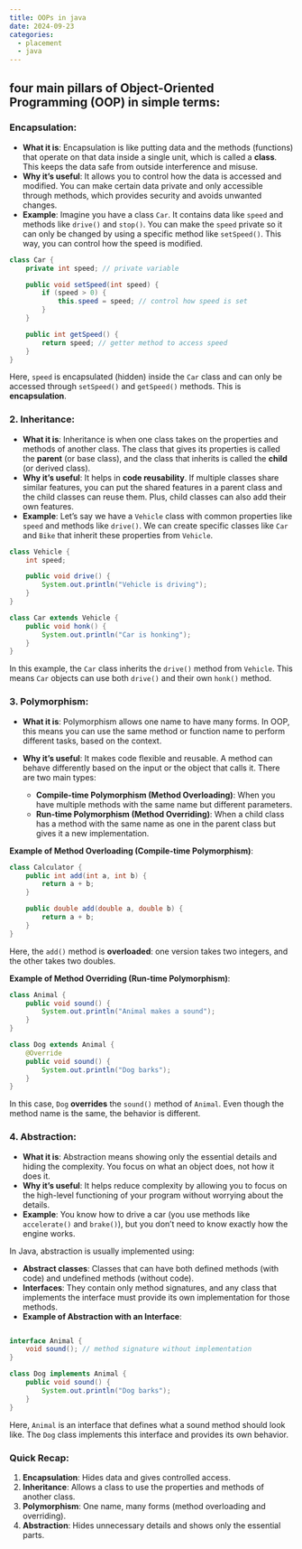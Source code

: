 ```yaml
---
title: OOPs in java
date: 2024-09-23
categories:
  - placement
  - java
---
```

## four main pillars of Object-Oriented Programming (OOP) in simple terms:

### **Encapsulation**:

- **What it is**: Encapsulation is like putting data and the methods (functions) that operate on that data inside a single unit, which is called a **class**. This keeps the data safe from outside interference and misuse.
- **Why it’s useful**: It allows you to control how the data is accessed and modified. You can make certain data private and only accessible through methods, which provides security and avoids unwanted changes.
- **Example**: Imagine you have a class `Car`. It contains data like `speed` and methods like `drive()` and `stop()`. You can make the `speed` private so it can only be changed by using a specific method like `setSpeed()`. This way, you can control how the speed is modified.

```java
class Car {
    private int speed; // private variable

    public void setSpeed(int speed) {
        if (speed > 0) {
            this.speed = speed; // control how speed is set
        }
    }

    public int getSpeed() {
        return speed; // getter method to access speed
    }
}

```

Here, `speed` is encapsulated (hidden) inside the `Car` class and can only be accessed through `setSpeed()` and `getSpeed()` methods. This is **encapsulation**.

### 2. **Inheritance**:

- **What it is**: Inheritance is when one class takes on the properties and methods of another class. The class that gives its properties is called the **parent** (or base class), and the class that inherits is called the **child** (or derived class).
- **Why it’s useful**: It helps in **code reusability**. If multiple classes share similar features, you can put the shared features in a parent class and the child classes can reuse them. Plus, child classes can also add their own features.
- **Example**: Let’s say we have a `Vehicle` class with common properties like `speed` and methods like `drive()`. We can create specific classes like `Car` and `Bike` that inherit these properties from `Vehicle`.

```java
class Vehicle {
    int speed;

    public void drive() {
        System.out.println("Vehicle is driving");
    }
}

class Car extends Vehicle {
    public void honk() {
        System.out.println("Car is honking");
    }
}

```

In this example, the `Car` class inherits the `drive()` method from `Vehicle`. This means `Car` objects can use both `drive()` and their own `honk()` method.

### 3. **Polymorphism**:

- **What it is**: Polymorphism allows one name to have many forms. In OOP, this means you can use the same method or function name to perform different tasks, based on the context.
    
- **Why it’s useful**: It makes code flexible and reusable. A method can behave differently based on the input or the object that calls it. There are two main types:
    
    - **Compile-time Polymorphism (Method Overloading)**: When you have multiple methods with the same name but different parameters.
    - **Run-time Polymorphism (Method Overriding)**: When a child class has a method with the same name as one in the parent class but gives it a new implementation.

**Example of Method Overloading (Compile-time Polymorphism)**:

```java
class Calculator {
    public int add(int a, int b) {
        return a + b;
    }

    public double add(double a, double b) {
        return a + b;
    }
}

```

Here, the `add()` method is **overloaded**: one version takes two integers, and the other takes two doubles.

**Example of Method Overriding (Run-time Polymorphism)**:

```java
class Animal {
    public void sound() {
        System.out.println("Animal makes a sound");
    }
}

class Dog extends Animal {
    @Override
    public void sound() {
        System.out.println("Dog barks");
    }
}

```
In this case, `Dog` **overrides** the `sound()` method of `Animal`. Even though the method name is the same, the behavior is different.

### 4. **Abstraction**:

- **What it is**: Abstraction means showing only the essential details and hiding the complexity. You focus on what an object does, not how it does it.
- **Why it’s useful**: It helps reduce complexity by allowing you to focus on the high-level functioning of your program without worrying about the details.
- **Example**: You know how to drive a car (you use methods like `accelerate()` and `brake()`), but you don’t need to know exactly how the engine works.

In Java, abstraction is usually implemented using:

- **Abstract classes**: Classes that can have both defined methods (with code) and undefined methods (without code).
- **Interfaces**: They contain only method signatures, and any class that implements the interface must provide its own implementation for those methods. 
- **Example of Abstraction with an Interface**:
```java

interface Animal {
    void sound(); // method signature without implementation
}

class Dog implements Animal {
    public void sound() {
        System.out.println("Dog barks");
    }
}

```

Here, `Animal` is an interface that defines what a sound method should look like. The `Dog` class implements this interface and provides its own behavior.

### Quick Recap:

1. **Encapsulation**: Hides data and gives controlled access.
2. **Inheritance**: Allows a class to use the properties and methods of another class.
3. **Polymorphism**: One name, many forms (method overloading and overriding).
4. **Abstraction**: Hides unnecessary details and shows only the essential parts.